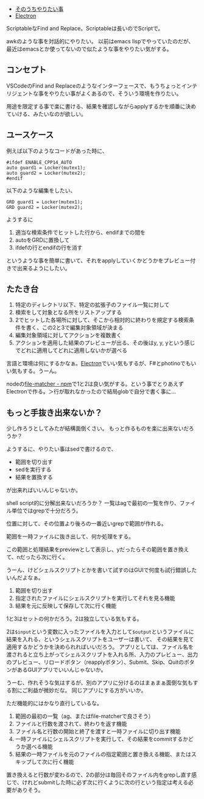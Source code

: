 - [そのうちやりたい事](%E3%81%9D%E3%81%AE%E3%81%86%E3%81%A1%E3%82%84%E3%82%8A%E3%81%9F%E3%81%84%E4%BA%8B)
- [Electron](Electron)

ScriptableなFind and Replace。Scriptableは長いのでScriptで。

awkのような事を対話的にやりたい。
以前はemacs lispでやっていたのだが、最近はemacsとか使ってないので似たような事をやりたい気がする。

## コンセプト

VSCodeのFind and Replaceのようなインターフェースで、もうちょっとインテリジェントな事をやりたい事がよくあるので、そういう環境を作りたい。

用途を限定する事で楽に書ける、結果を確認しながらapplyするかを順番に決めていける、みたいなのが欲しい。

## ユースケース

例えば以下のようなコードがあった時に、

```
#ifdef ENABLE_CPP14_AUTO
auto guard1 = Locker(mutex1);
auto guard2 = Locker(mutex2);
#endif
```

以下のような編集をしたい、

```
GRD guard1 = Locker(mutex1);
GRD guard2 = Locker(mutex2);
```

ようするに

1. 適当な検索条件でヒットした行から、endifまでの間を
2. autoをGRDに置換して
3. ifdefの行とendifの行を消す

というような事を簡単に書いて、それをapplyしていくかどうかをプレビュー付きで出来るようにしたい。

## たたき台

1. 特定のディレクトリ以下、特定の拡張子のファイル一覧に対して
2. 検索をして対象となる所をリストアップする
3. 2でヒットした各場所に対して、そこから相対的に終わりを規定する検索条件を書く、この2と3で編集対象領域が決まる
4. 編集対象領域に対してアクションを複数書く
5. アクションを適用した結果のプレビューが出る、その後はy, y, yという感じでどれに適用してどれに適用しないかが選べる

言語と環境は何にするかなぁ。[Electron](Electron)でいい気もするが、F#とphotinoでもいい気もする。うーん。

nodeの[file-matcher - npm](https://www.npmjs.com/package/file-matcher)で1と2は良い気がする。という事でとりあえずElectronで作る。＞行が取れなかったので結局globで自分で書く事に…

## もっと手抜き出来ないか？

少し作ろうとしてみたが結構面倒くさい。
もっと作るものを楽に出来ないだろうか？

ようするに、やりたい事はsedで書けるので、

- 範囲を切り出す
- sedを実行する
- 結果を置換する

が出来ればいいんじゃないか。

shell script的に分解出来ないだろうか？
一覧はagで最初の一覧を作り、ファイル単位ではgrepで十分だろう。

位置に対して、その位置より後ろの一番近いgrepで範囲が作れる。

範囲を一時ファイルに抜き出して、何か処理をする。

この範囲と処理結果をpreviewとして表示し、yだったらその範囲を置き換えて、nだったら次に行く。

うーん、けどシェルスクリプトとかを書いて試すのはGUIで何度も試行錯誤したいんだよなぁ。

1. 範囲を切り出す
2. 指定されたファイルにシェルスクリプトを実行してそれを見る機能
3. 結果を元に反映して保存して次に行く機能

1と3はセットの何かだろう。2は独立している気もする。

2は`$input`という変数に入ったファイルを入力として`$output`というファイルに結果を入れる、というシェルスクリプトをユーザーは書いて、
その結果を見て適用するかどうかを決められればいいだろう。
アプリとしては、ファイル名を渡されると立ち上がってシェルスクリプトを入れる所、入力のプレビュー、出力のプレビュー、リロードボタン（reapplyボタン）、Submit、Skip、QuitのボタンがあるGUIアプリでいいんじゃないか。

うーむ、作れそうな気はするが、別のアプリに分けるのはまぁまぁ面倒な気もする割にご利益が微妙だな。
同じアプリにする方がいいか。

ただ機能的にはかなり直行しているな。

1. 範囲の最初の一覧（ag、またはfile-matcherで良さそう）
2. ファイルと行数を渡されて、終わりを返す機能
3. ファイル名と行数の開始と終了を渡すと一時ファイルに切り出す機能
4. 一時ファイルにシェルスクリプトを実行して、その結果をcommitするかどうか選べる機能
5. 結果の一時ファイルを元のファイルの指定範囲と置き換える機能、またはスキップして次に行く機能

置き換えると行数が変わるので、2の部分は毎回そのファイル内をgrepし直す感じで、けれどsubmitした時に必ず次に行くように次の行という指定は考える必要がありそう。

